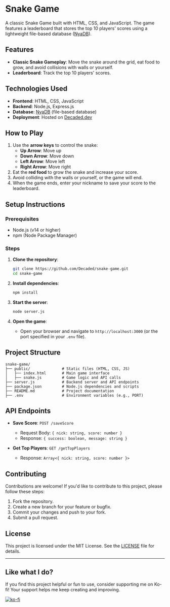 # Snake Game

A classic Snake Game built with HTML, CSS, and JavaScript. The game features a leaderboard that stores the top 10 players' scores using a lightweight file-based database ([NyaDB](https://github.com/Decaded/NyaDB)).


## Features

- **Classic Snake Gameplay**: Move the snake around the grid, eat food to grow, and avoid collisions with walls or yourself.
- **Leaderboard**: Track the top 10 players' scores.

## Technologies Used

- **Frontend**: HTML, CSS, JavaScript
- **Backend**: Node.js, Express.js
- **Database**: [NyaDB](https://github.com/Decaded/NyaDB) (file-based database)
- **Deployment**: Hosted on [Decaded.dev](https://decaded.dev)

## How to Play

1. Use the **arrow keys** to control the snake:
   - **Up Arrow**: Move up
   - **Down Arrow**: Move down
   - **Left Arrow**: Move left
   - **Right Arrow**: Move right
2. Eat the **red food** to grow the snake and increase your score.
3. Avoid colliding with the walls or yourself, or the game will end.
4. When the game ends, enter your nickname to save your score to the leaderboard.

## Setup Instructions

### Prerequisites

- Node.js (v14 or higher)
- npm (Node Package Manager)

### Steps

1. **Clone the repository**:
   ```bash
   git clone https://github.com/Decaded/snake-game.git
   cd snake-game
   ```

2. **Install dependencies**:
   ```bash
   npm install
   ```

3. **Start the server**:
   ```bash
   node server.js
   ```

4. **Open the game**:
   - Open your browser and navigate to `http://localhost:3000` (or the port specified in your `.env` file).

## Project Structure

```
snake-game/
├── public/              # Static files (HTML, CSS, JS)
│   ├── index.html       # Main game interface
│   ├── snake.js         # Game logic and API calls
├── server.js            # Backend server and API endpoints
├── package.json         # Node.js dependencies and scripts
├── README.md            # Project documentation
├── .env                 # Environment variables (e.g., PORT)
```

## API Endpoints

- **Save Score**: `POST /saveScore`
  - Request Body: `{ nick: string, score: number }`
  - Response: `{ success: boolean, message: string }`

- **Get Top Players**: `GET /getTopPlayers`
  - Response: `Array<{ nick: string, score: number }>`

## Contributing

Contributions are welcome! If you'd like to contribute to this project, please follow these steps:

1. Fork the repository.
2. Create a new branch for your feature or bugfix.
3. Commit your changes and push to your fork.
4. Submit a pull request.

## License

This project is licensed under the MIT License. See the [LICENSE](LICENSE.md) file for details.

---

## Like what I do?

If you find this project helpful or fun to use, consider supporting me on Ko-fi! Your support helps me keep creating and improving.

[![ko-fi](https://ko-fi.com/img/githubbutton_sm.svg)](https://ko-fi.com/L3L02XV6J)
